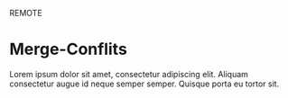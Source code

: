 REMOTE

# Merge-Conflits

Lorem ipsum dolor sit amet,
consectetur adipiscing elit.
Aliquam consectetur augue id neque semper semper.
Quisque porta eu tortor sit.
